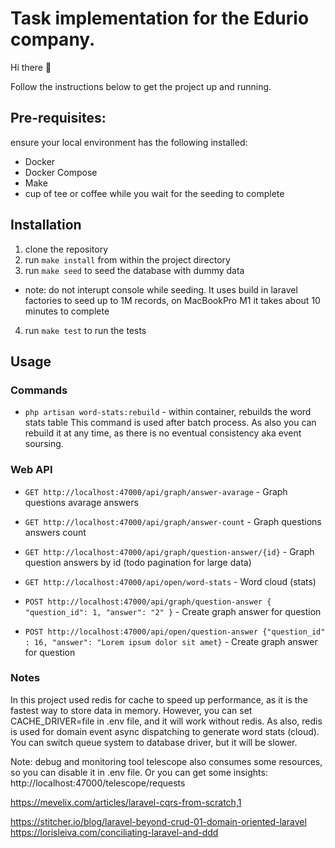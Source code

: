 # Task implementation for the Edurio company.

Hi there 👋

Follow the instructions below to get the project up and running.

## Pre-requisites:
ensure your local environment has the following installed:
- Docker
- Docker Compose
- Make
- cup of tee or coffee while you wait for the seeding to complete

## Installation
1. clone the repository
2. run `make install` from within the project directory
3. run `make seed` to seed the database with dummy data 
- note: do not interupt console while seeding. It uses build in laravel factories to seed up to 1M records, on MacBookPro M1 it takes about 10 minutes to complete
4. run `make test` to run the tests

## Usage

### Commands
- `php artisan word-stats:rebuild` - within container, rebuilds the word stats table
This command is used after batch process. As also you can rebuild it at any time, as there is no eventual consistency aka event soursing.

### Web API
- `GET http://localhost:47000/api/graph/answer-avarage` - Graph questions avarage answers
- `GET http://localhost:47000/api/graph/answer-count` - Graph questions answers count
- `GET http://localhost:47000/api/graph/question-answer/{id}` - Graph question answers by id (todo pagination for large data)
- `GET http://localhost:47000/api/open/word-stats` - Word cloud (stats)

- `POST http://localhost:47000/api/graph/question-answer { "question_id": 1, "answer": "2" }` - Create graph answer for question
- `POST http://localhost:47000/api/open/question-answer {"question_id" : 16, "answer": "Lorem ipsum dolor sit amet}` - Create graph answer for question


### Notes

In this project used redis for cache to speed up performance, as it is the fastest way to store data in memory.
However, you can set CACHE_DRIVER=file in .env file, and it will work without redis.
As also, redis is used for domain event async dispatching to generate word stats (cloud).
You can switch queue system to database driver, but it will be slower.

Note: debug and monitoring tool telescope also consumes some resources, so you can disable it in .env file.
Or you can get some insights:
http://localhost:47000/telescope/requests

https://mevelix.com/articles/laravel-cqrs-from-scratch,1

https://stitcher.io/blog/laravel-beyond-crud-01-domain-oriented-laravel
https://lorisleiva.com/conciliating-laravel-and-ddd
